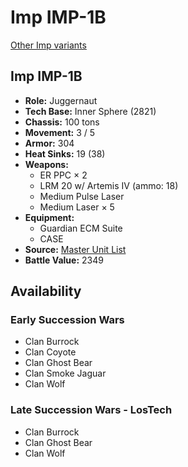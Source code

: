 # Imp IMP-1B

[Other Imp variants](../imp.md)

## Imp IMP-1B
- **Role:** Juggernaut
- **Tech Base:** Inner Sphere (2821)
- **Chassis:** 100 tons
- **Movement:** 3 / 5
- **Armor:** 304
- **Heat Sinks:** 19 (38)
- **Weapons:**
  - ER PPC × 2
  - LRM 20 w/ Artemis IV (ammo: 18)
  - Medium Pulse Laser
  - Medium Laser × 5
- **Equipment:**
  - Guardian ECM Suite
  - CASE
- **Source:** [Master Unit List](http://masterunitlist.info/Unit/Details/1608/imp-imp-1b)
- **Battle Value:** 2349

## Availability

### Early Succession Wars
- Clan Burrock
- Clan Coyote
- Clan Ghost Bear
- Clan Smoke Jaguar
- Clan Wolf

### Late Succession Wars - LosTech
- Clan Burrock
- Clan Ghost Bear
- Clan Wolf


